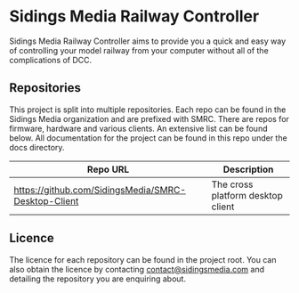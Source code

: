 # Sidings Media Railway Controller
<!-- [![Documentation Status](https://readthedocs.org/projects/dc-model-railway-controller/badge/?version=latest)](https://smrcdocs.sidingsmedia.com/en/latest/?badge=latest) [![Join the chat at https://gitter.im/SidingsMedia/Railway-Controller](https://badges.gitter.im/SidingsMedia/Railway-Controller.svg)](https://gitter.im/SidingsMedia/Railway-Controller?utm_source=badge&utm_medium=badge&utm_campaign=pr-badge&utm_content=badge) ![GitHub issues](https://img.shields.io/github/issues/sidingsmedia/sidings-media-railway-controller) ![GitHub last commit](https://img.shields.io/github/last-commit/sidingsmedia/sidings-media-railway-controller) -->

Sidings Media Railway Controller aims to provide you a quick and easy way of controlling your model railway from your computer without all of the complications of DCC.

## Repositories

This project is split into multiple repositories. Each repo can be found in the Sidings Media organization and are prefixed with SMRC. There are repos for firmware, hardware and various clients. An extensive list can be found below. All documentation for the project can be found in this repo under the docs directory.

| Repo URL | Description          |
| -------- | -------------------- |
| https://github.com/SidingsMedia/SMRC-Desktop-Client | The cross platform desktop client |

## Licence
The licence for each repository can be found in the project root. You can also obtain the licence by contacting [contact@sidingsmedia.com](mailto:contact@sidingsmedia.com?subject=SMRC%20Licence) and detailing the repository you are enquiring about.